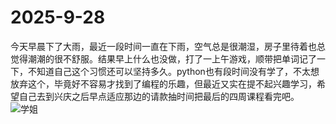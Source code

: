# 2025-9-28
今天早晨下了大雨，最近一段时间一直在下雨，空气总是很潮湿，房子里待着也总觉得潮潮的很不舒服。结果早上什么也没做，打了一上午游戏，顺带把单词记了一下，不知道自己这个习惯还可以坚持多久。python也有段时间没有学了，不太想放弃这个，毕竟好不容易才找到了编程的乐趣，但最近又实在提不起兴趣学习，希望自己去到兴庆之后早点适应那边的请款抽时间把最后的四周课程看完吧。
![学姐](http://tiebapic.baidu.com/forum/w%3D580/sign=090e01f8da82d158bb8259b9b00a19d5/4ecb28d162d9f2d38f2ba3f9efec8a136327ccaa.jpg?tbpicau=2025-10-09-05_68b77bf9d86fbe1066844b05bcd59cf0)